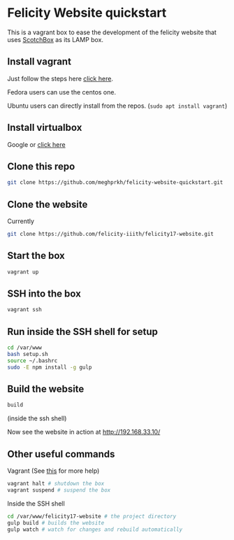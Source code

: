 # Felicity Website quickstart

This is a vagrant box to ease the development of the felicity website that uses
[ScotchBox](http://box.scotch.io) as its LAMP box.


## Install vagrant
Just follow the steps here [click here](https://www.vagrantup.com/downloads.html).

Fedora users can use the centos one.

Ubuntu users can directly install from the repos. (`sudo apt install vagrant`)

## Install virtualbox
Google or [click here](https://www.virtualbox.org/wiki/Downloads)

## Clone this repo
```bash
git clone https://github.com/meghprkh/felicity-website-quickstart.git
```

## Clone the website
Currently
```bash
git clone https://github.com/felicity-iiith/felicity17-website.git
```

## Start the box
```bash
vagrant up
```

## SSH into the box
```bash
vagrant ssh
```

## Run inside the SSH shell for setup
```bash
cd /var/www
bash setup.sh
source ~/.bashrc
sudo -E npm install -g gulp
```

## Build the website
```bash
build
```
(inside the ssh shell)

Now see the website in action at http://192.168.33.10/

## Other useful commands
Vagrant (See [this](http://box.scotch.io) for more help)
```bash
vagrant halt # shutdown the box
vagrant suspend # suspend the box
```

Inside the SSH shell
```bash
cd /var/www/felicity17-website # the project directory
gulp build # builds the website
gulp watch # watch for changes and rebuild automatically
```
